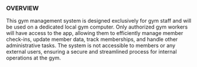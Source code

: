 ### OVERVIEW

This gym management system is designed exclusively for gym staff and will be used on a dedicated local gym computer. Only authorized gym workers will have access to the app, allowing them to efficiently manage member check-ins, update member data, track memberships, and handle other administrative tasks. The system is not accessible to members or any external users, ensuring a secure and streamlined process for internal operations at the gym.
